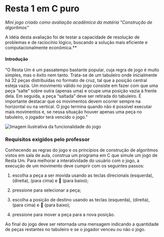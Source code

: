 # Resta 1 em C puro

*Mini jogo criado como avaliação acadêmica da matéria "Construção de algorítmos"*

A idéia desta avaliação foi de testar a capacidade de resolução de problemas e de raciocínio lógico, buscando a solução mais eficiente e computacionalmente econômica.**

#### Introdução

"O Resta Um é um passatempo bastante popular, cuja regra de jogo é muito
simples, mas o êxito nem tanto. Trata-se de um tabuleiro onde inicialmente há
32 peças distribuídas no formato de cruz, tal que a posição central esteja vazia.
Um movimento válido no jogo consiste em fazer com que uma peça “salte” sobre
outra (apenas uma) e ocupe uma posição vazia à frente dela. Em seguida, a
peça “saltada” deve ser retirada do tabuleiro. É importante destacar que os
movimentos devem ocorrer sempre na horizontal ou na vertical. O jogo termina
quando não é possível executar mais movimentos e, se nessa situação houver
apenas uma peça no tabuleiro, o jogador terá vencido o jogo."


![Imagem ilustrativa da funcionalidade do jogo](https://i.pinimg.com/originals/3c/2c/a8/3c2ca84260ead6872ce0d52466f9cd89.gif)

### Requisitos exigidos pelo professor

Conhecendo as regras do jogo e os princípios de construção de algoritmos vistos
em sala de aula, construa um programa em C que simule um jogo de Resta
Um. Para melhorar a interatividade do usuário com o jogo, a execução de um
movimento deve cumprir com os seguintes passos:


1. escolha a peça a ser movida usando as teclas direcionais (esquerda), (direita), (para cima) e  (para baixo);

2. pressione <ENTER> para selecionar a peça;

3. escolha a posição de destino usando as teclas  (esquerda), (direita), (para cima) e  (para baixo);

4. pressione <ENTER> para mover a peça para a nova posição.

Ao final do jogo deve ser retornada uma mensagem indicando a quantidade de
peças restantes no tabuleiro e se o jogador venceu ou não o jogo.
